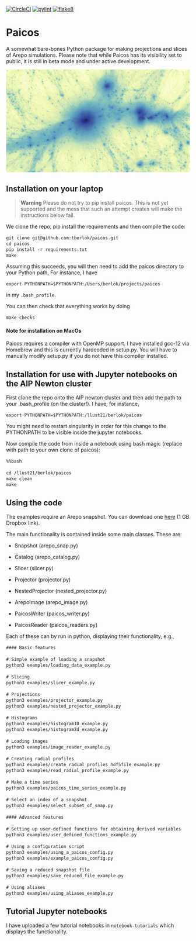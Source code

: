 [![CircleCI](https://dl.circleci.com/status-badge/img/gh/tberlok/paicos/tree/main.svg?style=svg&circle-token=dbdb37aa907d919a167a8ef5ccf197c0d358c300)](https://dl.circleci.com/status-badge/redirect/gh/tberlok/paicos/tree/main)
[![pylint](https://github.com/tberlok/paicos/actions/workflows/pylint.yml/badge.svg)](
https://github.com/tberlok/paicos/actions/workflows/pylint.yml)
[![flake8](https://github.com/tberlok/paicos/actions/workflows/flake8.yml/badge.svg)](
https://github.com/tberlok/paicos/actions/workflows/flake8.yml)


# Paicos

A somewhat bare-bones Python package for making projections and slices of
Arepo simulations. Please note that while Paicos has its visibility set to
public, it is still in beta mode and under active development.

<img src="images/Z24_snap130_wide_projection_notnested.jpg" width="auto">


## Installation on your laptop

> **Warning**
Please do not try to pip install paicos. This is not yet supported and the mess that such an attempt creates will make the instructions below fail.

We clone the repo, pip install the requirements and then compile the code:

```
git clone git@github.com:tberlok/paicos.git
cd paicos
pip install -r requirements.txt
make
```

Assuming this succeeds, you will then need to add the paicos directory to your Python path,
For instance, I have
```
export PYTHONPATH=$PYTHONPATH:/Users/berlok/projects/paicos
```
in my `.bash_profile`.

You can then check that everything works by doing
```
make checks
```

#### Note for installation on MacOs

Paicos requires a compiler with OpenMP support. I have installed gcc-12 via Homebrew and this is currently hardcoded in setup.py. You will have to manually modify setup.py if you do not have this compiler installed.

## Installation for use with Jupyter notebooks on the AIP Newton cluster

First clone the repo onto the AIP newton cluster and then add the path
to your .bash_profile (on the cluster!). I have, for instance,

```
export PYTHONPATH=$PYTHONPATH:/llust21/berlok/paicos
```
You might need to restart singularity in order for this change to the PYTHONPATH to be visible inside the jupyter notebooks.

Now compile the code from inside a notebook using bash magic (replace with
path to your own clone of paicos):

```
%%bash

cd /llust21/berlok/paicos
make clean
make
```

## Using the code

The examples require an Arepo snapshot. You can download one [here](https://www.dropbox.com/sh/xdmqpc72jprtfs7/AADTmM12Zqc4K5--R5OTb4oCa?dl=0) (1 GB Dropbox link).

The main functionality is contained inside some main classes. These are:

- Snapshot (arepo_snap.py)

- Catalog (arepo_catalog.py)

- Slicer (slicer.py)

- Projector (projector.py)

- NestedProjector (nested_projector.py)

- ArepoImage (arepo_image.py)

- PaicosWriter (paicos_writer.py)

- PaicosReader (paicos_readers.py)

Each of these can by run in python, displaying their functionality, e.g.,

```
#### Basic features

# Simple example of loading a snapshot
python3 examples/loading_data_example.py

# Slicing
python3 examples/slicer_example.py

# Projections
python3 examples/projector_example.py
python3 examples/nested_projector_example.py

# Histograms
python3 examples/histogram1D_example.py
python3 examples/histogram2d_example.py

# Loading images
python3 examples/image_reader_example.py

# Creating radial profiles
python3 examples/create_radial_profiles_hdf5file_example.py
python3 examples/read_radial_profile_example.py

# Make a time series
python3 examples/paicos_time_series_example.py

# Select an index of a snapshot
python3 examples/select_subset_of_snap.py

#### Advanced features

# Setting up user-defined functions for obtaining derived variables
python3 examples/user_defined_functions_example.py

# Using a configuration script
python3 examples/using_a_paicos_config.py
python3 examples/example_paicos_config.py

# Saving a reduced snapshot file
python3 examples/save_reduced_file_example.py

# Using aliases
python3 examples/using_aliases_example.py
```

## Tutorial Jupyter notebooks

I have uploaded a few tutorial notebooks in `notebook-tutorials` which
displays the functionality.




